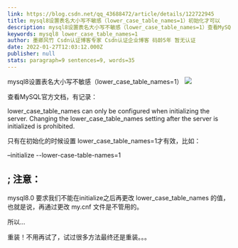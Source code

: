 ```yaml
---
link: https://blog.csdn.net/qq_43688472/article/details/122722945
title: mysql8设置表名大小写不敏感（lower_case_table_names=1）初始化才可以
description: mysql8设置表名大小写不敏感（lower_case_table_names=1）查看MySQL官方文档，有记录：lower_case_table_names can only be configured when initializing the server. Changing the lower_case_table_names setting after the server is initialized is prohibited.只有在初始化的时候设置 lower_case_table_mysql8 lower_case_table_names=1
keywords: mysql8 lower_case_table_names=1
author: 墨卿风竹 Csdn认证博客专家 Csdn认证企业博客 码龄5年 暂无认证
date: 2022-01-27T12:03:12.000Z
publisher: null
stats: paragraph=9 sentences=9, words=35
---
```

mysql8设置表名大小写不敏感（lower_case_table_names=1）
![](https://img-blog.csdnimg.cn/01b809d455ab46ba936cb3b085d5d15c.png?x-oss-process=image/watermark,type_d3F5LXplbmhlaQ,shadow_50,text_Q1NETiBA5aKo5Y2_6aOO56u5,size_20,color_FFFFFF,t_70,g_se,x_16)

查看MySQL官方文档，有记录：

lower_case_table_names can only be configured when initializing the server. Changing the lower_case_table_names setting after the server is initialized is prohibited.

只有在初始化的时候设置 lower_case_table_names=1才有效，比如：

–initialize --lower-case-table-names=1

## <a name="_12">;</a> 注意：

mysql8.0 要求我们不能在initialize之后再更改 lower_case_table_names 的值，也就是说，再通过更改 my.cnf 文件是不管用的。

所以...

重装！不用再试了，试过很多方法最终还是重装。。。
